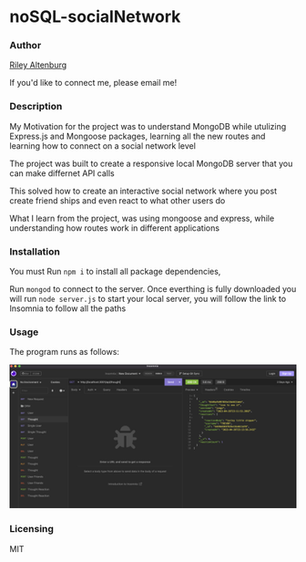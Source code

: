 # noSQL-socialNetwork
### Author

[Riley Altenburg](RileyAltenburg@gmail.com)

If you'd like to connect me, please email me!

### Description

My Motivation for the project was to understand MongoDB while utulizing Express.js and Mongoose packages, learning all the new routes and learning how to connect on a social network level

The project was built to create a responsive local MongoDB server that you can make differnet API calls 

This solved how to create an interactive social network where you post create friend ships and even react to what other users do

What I learn from the project, was using mongoose and express, while understanding how routes work in different applications

### Installation

You must Run `npm i` to install all package dependencies, 

Run `mongod` to connect to the server. 
Once everthing is fully downloaded you will run `node server.js` to start your local server, you will follow the link to Insomnia to follow all the paths


### Usage

The program runs as follows:

![alt text](./assets/InsomniaCall.png)

### Licensing

MIT
